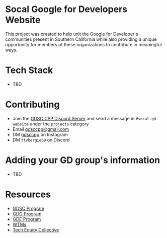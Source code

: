 # Socal Google for Developers Website
This project was created to help unit the Google for Developer's communities present in Southern California while also providing a unique opportunity for members of these organizations to contribute in meaningful ways.

# Tech Stack
- TBD

# Contributing
- Join the [GDSC CPP Discord Server](https://discord.gg/TgtdgcBk5A) and send a message in `#socal-gd-website` under the `projects` category
- Email [gdsccpp@gmail.com](mailto:gdsccpp@gmail.com)
- DM [gdsccpp](https://www.instagram.com/gdsccpp/) on Instagram
- DM `ttvbergie69` on Discord

# Adding your GD group's information
- TBD

# Resources
- [GDSC Program](https://developers.google.com/community/gdsc)
- [GDG Program](https://developers.google.com/community/gdg)
- [GDE Program](https://developers.google.com/community/experts)
- [WTMs](https://developers.google.com/womentechmakers)
- [Tech Equity Collective](https://www.techequitycollective.com/)
